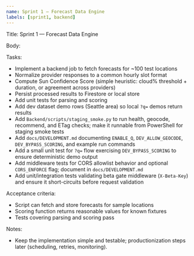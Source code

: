 ```yaml
---
name: Sprint 1 — Forecast Data Engine
labels: [sprint1, backend]
---
```


Title: Sprint 1 — Forecast Data Engine

Body:

Tasks:
- Implement a backend job to fetch forecasts for ~100 test locations
- Normalize provider responses to a common hourly slot format
- Compute Sun Confidence Score (simple heuristic: cloud% threshold + duration, or agreement across providers)
- Persist processed results to Firestore or local store
- Add unit tests for parsing and scoring
 - Add dev dataset demo rows (Seattle area) so local `?q=` demos return results
 - Add `Backend/scripts/staging_smoke.py` to run health, geocode, recommend, and ETag checks; make it runnable from PowerShell for staging smoke tests
 - Add `docs/DEVELOPMENT.md` documenting `ENABLE_Q`, `DEV_ALLOW_GEOCODE`, `DEV_BYPASS_SCORING`, and example run commands
 - Add a small unit test for `?q=` flow exercising `DEV_BYPASS_SCORING` to ensure deterministic demo output
 - Add middleware tests for CORS allowlist behavior and optional `CORS_ENFORCE` flag; document in `docs/DEVELOPMENT.md`
 - Add unit/integration tests validating beta gate middleware (`X-Beta-Key`) and ensure it short-circuits before request validation

Acceptance criteria:
- Script can fetch and store forecasts for sample locations
- Scoring function returns reasonable values for known fixtures
- Tests covering parsing and scoring pass

Notes:
- Keep the implementation simple and testable; productionization steps later (scheduling, retries, monitoring).
